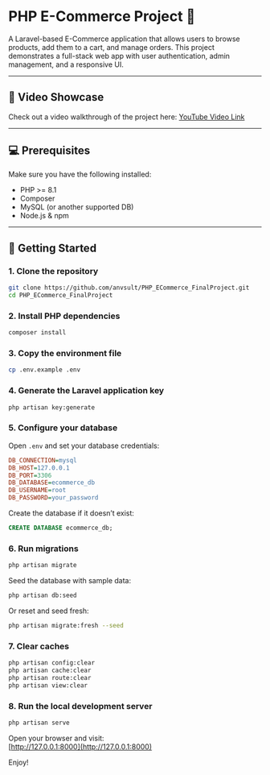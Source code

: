 # PHP E-Commerce Project 🛒

A Laravel-based E-Commerce application that allows users to browse products, add them to a cart, and manage orders. This project demonstrates a full-stack web app with user authentication, admin management, and a responsive UI.

---

## 🎥 Video Showcase

Check out a video walkthrough of the project here: [YouTube Video Link](https://www.youtube.com/watch?v=ntgppRco2U4)

---

## 💻 Prerequisites

Make sure you have the following installed:

- PHP >= 8.1
- Composer
- MySQL (or another supported DB)
- Node.js & npm

---

## 🚀 Getting Started

### 1. Clone the repository

```bash
git clone https://github.com/anvsult/PHP_ECommerce_FinalProject.git
cd PHP_ECommerce_FinalProject
```

### 2. Install PHP dependencies

```bash
composer install
```

### 3. Copy the environment file

```bash
cp .env.example .env
```

### 4. Generate the Laravel application key

```bash
php artisan key:generate
```

### 5. Configure your database

Open `.env` and set your database credentials:

```ini
DB_CONNECTION=mysql
DB_HOST=127.0.0.1
DB_PORT=3306
DB_DATABASE=ecommerce_db
DB_USERNAME=root
DB_PASSWORD=your_password
```

Create the database if it doesn’t exist:

```sql
CREATE DATABASE ecommerce_db;
```

### 6. Run migrations

```bash
php artisan migrate
```

Seed the database with sample data:

```bash
php artisan db:seed
```

Or reset and seed fresh:

```bash
php artisan migrate:fresh --seed
```

### 7. Clear caches

```bash
php artisan config:clear
php artisan cache:clear
php artisan route:clear
php artisan view:clear
```

### 8. Run the local development server

```bash
php artisan serve
```

Open your browser and visit:\
[http://127.0.0.1:8000](http://127.0.0.1:8000)

Enjoy!
